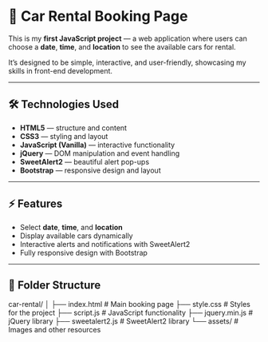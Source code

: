 # 🚗 Car Rental Booking Page

This is my **first JavaScript project** — a web application where users can choose a **date**, **time**, and **location** to see the available cars for rental.  

It’s designed to be simple, interactive, and user-friendly, showcasing my skills in front-end development.

---

## 🛠️ Technologies Used

- **HTML5** — structure and content  
- **CSS3** — styling and layout  
- **JavaScript (Vanilla)** — interactive functionality  
- **jQuery** — DOM manipulation and event handling  
- **SweetAlert2** — beautiful alert pop-ups  
- **Bootstrap** — responsive design and layout  

---

## ⚡ Features

- Select **date**, **time**, and **location**  
- Display available cars dynamically  
- Interactive alerts and notifications with SweetAlert2  
- Fully responsive design with Bootstrap  

---

## 📁 Folder Structure

car-rental/
│
├── index.html # Main booking page
├── style.css # Styles for the project
├── script.js # JavaScript functionality
├── jquery.min.js # jQuery library
├── sweetalert2.js # SweetAlert2 library
└── assets/ # Images and other resources
